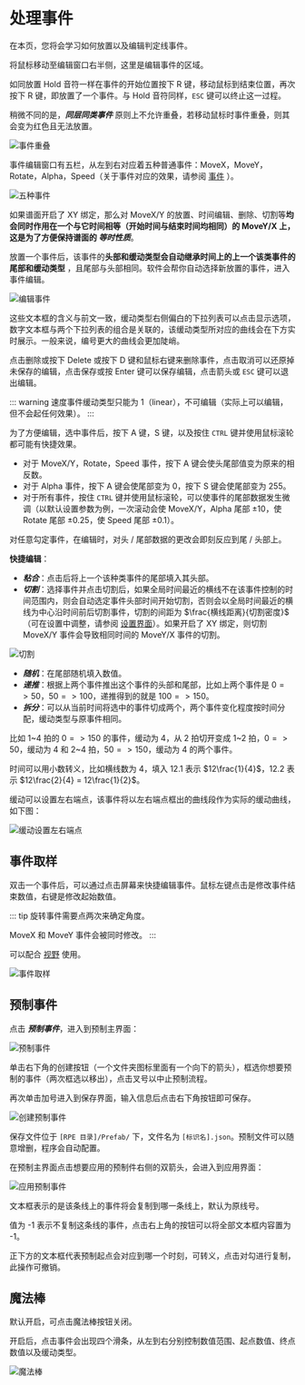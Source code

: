 # 处理事件

在本页，您将会学习如何放置以及编辑判定线事件。

将鼠标移动至编辑窗口右半侧，这里是编辑事件的区域。

如同放置 Hold 音符一样在事件的开始位置按下 R 键，移动鼠标到结束位置，再次按下 R 键，即放置了一个事件。与 Hold 音符同样，`ESC`
键可以终止这一过程。

稍微不同的是，***同层同类事件*** 原则上不允许重叠，若移动鼠标时事件重叠，则其会变为红色且无法放置。

![事件重叠](/assets/imgs/contents/事件重叠.avif)

事件编辑窗口有五栏，从左到右对应着五种普通事件：MoveX，MoveY，Rotate，Alpha，Speed（关于事件对应的效果，请参阅 [事件](../inside-chart/event.md)
）。

![五种事件](/assets/imgs/contents/五种事件.avif)

如果谱面开启了 XY 绑定，那么对 MoveX/Y 的放置、时间编辑、删除、切割等**均会同时作用在一个与它时间相等（开始时间与结束时间均相同）的
MoveY/X 上，这是为了方便保持谱面的 *等时性质***。

放置一个事件后，该事件的**头部和缓动类型会自动继承时间上的上一个该类事件的尾部和缓动类型**
，且尾部与头部相同。软件会帮你自动选择新放置的事件，进入事件编辑。

![编辑事件](/assets/imgs/contents/编辑事件.avif)

这些文本框的含义与前文一致，缓动类型右侧偏白的下拉列表可以点击显示选项，数字文本框与两个下拉列表的组合是关联的，该缓动类型所对应的曲线会在下方实时展示。一般来说，编号更大的曲线会更加陡峭。

点击删除或按下 Delete 或按下 D 键和鼠标右键来删除事件，点击取消可以还原掉未保存的编辑，点击保存或按 Enter
键可以保存编辑，点击箭头或 `ESC` 键可以退出编辑。

::: warning
速度事件缓动类型只能为 1（linear），不可编辑（实际上可以编辑，但不会起任何效果）。
:::

为了方便编辑，选中事件后，按下 A 键，S 键，以及按住 `CTRL` 键并使用鼠标滚轮都可能有快捷效果。

- 对于 MoveX/Y，Rotate，Speed 事件，按下 A 键会使头尾部值变为原来的相反数。
- 对于 Alpha 事件，按下 A 键会使尾部变为 $0$，按下 S 键会使尾部变为 $255$。
- 对于所有事件，按住 `CTRL` 键并使用鼠标滚轮，可以使事件的尾部数据发生微调（以默认设置参数为例，一次滚动会使 MoveX/Y，Alpha
  尾部 $±10$，使 Rotate 尾部 $±0.25$，使 Speed 尾部 $±0.1$）。

对任意勾定事件，在编辑时，对头 / 尾部数据的更改会即刻反应到尾 / 头部上。

**快捷编辑**：

- ***粘合***：点击后将上一个该种类事件的尾部填入其头部。
- ***切割***：选择事件并点击切割后，如果全局时间最近的横线不在该事件控制的时间范围内，则会自动选定事件头部时间开始切割，否则会以全局时间最近的横线为中心沿时间前后切割事件，切割的间距为
  $\frac{横线距离}{切割密度}$（可在设置中调整，请参阅 [设置界面](../others/settings.md)）。如果开启了 XY 绑定，则切割 MoveX/Y
  事件会导致相同时间的 MoveY/X 事件的切割。

![切割](/assets/imgs/contents/切割.avif)

- ***随机***：在尾部随机填入数值。
- ***递推***：根据上两个事件推出这个事件的头部和尾部，比如上两个事件是 $0 => 50$，$50 => 100$，递推得到的就是 $100 => 150$。
- ***拆分***：可以从当前时间将选中的事件切成两个，两个事件变化程度按时间分配，缓动类型与原事件相同。

比如 $1$~$4$ 拍的 $0 => 150$ 的事件，缓动为 4，从 $2$ 拍切开变成 $1$~$2$ 拍，$0 => 50$，缓动为 4 和 $2$~$4$ 拍，$50 =>
150$，缓动为 4 的两个事件。

时间可以用小数转义，比如横线数为 4，填入 12.1 表示 $12\frac{1}{4}$，12.2 表示 $12\frac{2}{4} = 12\frac{1}{2}$。

缓动可以设置左右端点，该事件将以左右端点框出的曲线段作为实际的缓动曲线，如下图：

![缓动设置左右端点](/assets/imgs/contents/缓动设置左右端点.avif)

## 事件取样

双击一个事件后，可以通过点击屏幕来快捷编辑事件。鼠标左键点击是修改事件结束数值，右键是修改起始数值。

::: tip
旋转事件需要点两次来确定角度。

MoveX 和 MoveY 事件会被同时修改。
:::

可以配合 [视野](../UI/tools-bar.md) 使用。

![事件取样](/assets/imgs/contents/事件取样.avif)

## 预制事件

点击 ***预制事件***，进入到预制主界面：

![预制事件](/assets/imgs/contents/预制事件.avif)

单击右下角的创建按钮（一个文件夹图标里面有一个向下的箭头），框选你想要预制的事件（两次框选以移出），点击叉号以中止预制流程。

再次单击加号进入到保存界面，输入信息后点击右下角按钮即可保存。

![创建预制事件](/assets/imgs/contents/创建预制事件.avif)

保存文件位于 `[RPE 目录]/Prefab/` 下，文件名为 `[标识名].json`。预制文件可以随意增删，程序会自动配置。

在预制主界面点击想要应用的预制件右侧的双箭头，会进入到应用界面：

![应用预制事件](/assets/imgs/contents/应用预制事件.avif)

文本框表示的是该条线上的事件将会复制到哪一条线上，默认为原线号。

值为 -1 表示不复制这条线的事件，点击右上角的按钮可以将全部文本框内容置为 -1。

正下方的文本框代表预制起点会对应到哪一个时刻，可转义，点击对勾进行复制，此操作可撤销。

## 魔法棒

默认开启，可点击魔法棒按钮关闭。

开启后，点击事件会出现四个滑条，从左到右分别控制数值范围、起点数值、终点数值以及缓动类型。

![魔法棒](/assets/imgs/contents/魔法棒.avif)
